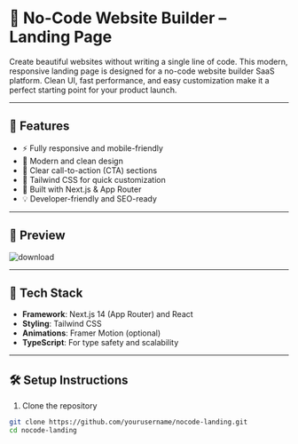 # 🚀 No-Code Website Builder – Landing Page

Create beautiful websites without writing a single line of code. This modern, responsive landing page is designed for a no-code website builder SaaS platform. Clean UI, fast performance, and easy customization make it a perfect starting point for your product launch.

---

## 🌟 Features

- ⚡️ Fully responsive and mobile-friendly
- 🎨 Modern and clean design
- 🔗 Clear call-to-action (CTA) sections
- 🌈 Tailwind CSS for quick customization
- 🧩 Built with Next.js & App Router
- 💡 Developer-friendly and SEO-ready

---

## 📸 Preview

![download](https://github.com/user-attachments/assets/2746bf5b-0ace-4548-9fa7-c62767c47449)


---

## 🧱 Tech Stack

- **Framework**: Next.js 14 (App Router) and React
- **Styling**: Tailwind CSS
- **Animations**: Framer Motion (optional)
- **TypeScript**: For type safety and scalability

---

## 🛠️ Setup Instructions

1. Clone the repository
```bash
git clone https://github.com/yourusername/nocode-landing.git
cd nocode-landing
